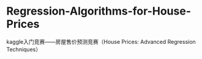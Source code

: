 # Regression-Algorithms-for-House-Prices
kaggle入门竞赛——房屋售价预测竞赛（House Prices: Advanced Regression Techniques）
